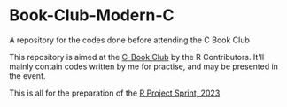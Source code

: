 # Book-Club-Modern-C
A repository for the codes done before attending the C Book Club

This repository is aimed at the [C-Book Club](https://github.com/r-devel/c-book-club.git)
by the R Contributors. It'll mainly contain codes written by me for practise, and may be
presented in the event.

This is all for the preparation of the 
[R Project Sprint, 2023](https://contributor.r-project.org/r-project-sprint-2023/)
